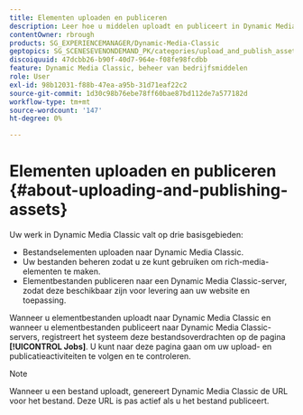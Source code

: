 ```yaml
---
title: Elementen uploaden en publiceren
description: Leer hoe u middelen uploadt en publiceert in Dynamic Media Classic.
contentOwner: rbrough
products: SG_EXPERIENCEMANAGER/Dynamic-Media-Classic
geptopics: SG_SCENESEVENONDEMAND_PK/categories/upload_and_publish_assets
discoiquuid: 47dcbb26-b90f-40d7-964e-f08fe98fcdbb
feature: Dynamic Media Classic, beheer van bedrijfsmiddelen
role: User
exl-id: 98b12031-f88b-47ea-a95b-31d71eaf22c2
source-git-commit: 1d30c98b76ebe78ff60bae87bd112de7a577182d
workflow-type: tm+mt
source-wordcount: '147'
ht-degree: 0%

---
```


# Elementen uploaden en publiceren {#about-uploading-and-publishing-assets}

Uw werk in Dynamic Media Classic valt op drie basisgebieden:

* Bestandselementen uploaden naar Dynamic Media Classic.
* Uw bestanden beheren zodat u ze kunt gebruiken om rich-media-elementen te maken.
* Elementbestanden publiceren naar een Dynamic Media Classic-server, zodat deze beschikbaar zijn voor levering aan uw website en toepassing.

Wanneer u elementbestanden uploadt naar Dynamic Media Classic en wanneer u elementbestanden publiceert naar Dynamic Media Classic-servers, registreert het systeem deze bestandsoverdrachten op de pagina **[!UICONTROL Jobs]**. U kunt naar deze pagina gaan om uw upload- en publicatieactiviteiten te volgen en te controleren.

>[!NOTE]
>
>Wanneer u een bestand uploadt, genereert Dynamic Media Classic de URL voor het bestand. Deze URL is pas actief als u het bestand publiceert.

<!-- >[!NOTE]
>
>A new Instant Publish feature was made available shortly after the release of Dynamic Media Classic 6.0. This feature, which publishes assets immediately with one step, is being rolled out gradually, replacing the **[!UICONTROL Mark for Publish]** functionality. Some users will continue to see the current interface and functionality for a while, until they are included in the rollout. In addition, some assets will continue to use the “Mark for Publish” process for a while after the rollout. -->
